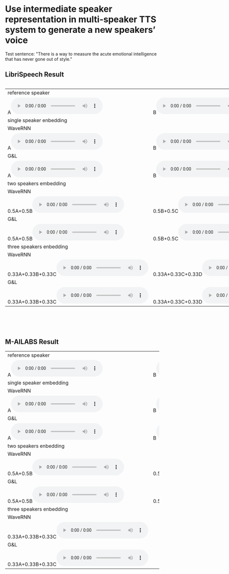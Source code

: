 <h1>Use intermediate speaker representation in multi-speaker TTS system to generate a new speakers’ voice</h1>
<p>Test sentence: "There is a way to measure the acute emotional intelligence that has never gone out of style."</p>
<h2> LibriSpeech Result </h2>
<div style="overflow-x: auto; overflow-y: auto; height: 800px; width:1200px;">
<table border = "0.5">
 <tr>
  <td>
   reference speaker
  </td>
 </tr>
<tr>
<td>A<audio src="audioL/1.wav" controls width="10"></audio></td>
<td>B<audio src="audioL/2.wav" controls></audio></td>
<td>C<audio src="audioL/3.wav" controls></audio></td>
<td>D<audio src="m20/1.wav" controls></audio></td>
</tr>
<tr>
<td>single speaker enbedding</td>
</tr>
 <tr>
<td>WaveRNN</td>
</tr>
<tr>
<td>A<audio src="audioL/4.wav" controls width="10"></audio></td>
<td>B<audio src="audioL/5.wav" controls></audio></td>
<td>C<audio src="audioL/6.wav" controls></audio></td>
<td>D<audio src="l20/2.wav" controls></audio></td>
</tr>
 <tr>
<td>G&L</td>
</tr>
<tr>
<td>A<audio src="audioL/7.wav" controls width="10"></audio></td>
<td>B<audio src="audioL/8.wav" controls></audio></td>
<td>C<audio src="audioL/9.wav" controls></audio></td>
<td>D<audio src="l20/3.wav" controls></audio></td>
</tr>
 <tr>
 <td>two speakers embedding</td>
</tr>
 <tr>
<td>WaveRNN</td>
</tr>
<tr>
<td>0.5A+0.5B<audio src="audioL/10.wav" controls width="10"></audio></td>
<td>0.5B+0.5C<audio src="audioL/11.wav" controls></audio></td>
<td>0.5A+0.5C<audio src="audioL/12.wav" controls></audio></td>
 <td>0.5A+0.5D<audio src="l20/4.wav" controls></audio></td>
</tr>
 <tr>
<td>G&L</td>
</tr>
<tr>
<td>0.5A+0.5B<audio src="audioL/13.wav" controls width="10"></audio></td>
<td>0.5B+0.5C<audio src="audioL/14.wav" controls></audio></td>
<td>0.5A+0.5C<audio src="audioL/15.wav" controls></audio></td>
 <td>0.5A+0.5D<audio src="l20/5.wav" controls></audio></td>
</tr>
<tr>
 <td>
  three speakers enbedding
  </td>
</tr>
 <tr>
 <td>
  WaveRNN
  </td>
</tr>
<td>0.33A+0.33B+0.33C<audio src="audioL/16.wav" controls width="10"></audio></td>
 <td>0.33A+0.33C+0.33D<audio src="l20/6.wav" controls width="10"></audio></td>
</tr>
<tr>
 <td>
  G&L
  </td>
</tr>
<td>0.33A+0.33B+0.33C<audio src="audioL/17.wav" controls width="10"></audio></td>
<td>0.33A+0.33C+0.33D<audio src="l20/7.wav" controls width="10"></audio></td>
</tr>
</table>
</div>

<h2> M-AILABS Result </h2>
<table border = "0">
 <tr>
  <td>
   reference speaker
  </td>
 </tr>
<tr>
<td>A<audio src="audioL/1.wav" controls width="10"></audio></td>
<td>B<audio src="audioL/2.wav" controls></audio></td>
<td>C<audio src="audioL/3.wav" controls></audio></td>
</tr>
<tr>
<td>single speaker embedding</td>
</tr>
 <tr>
<td>WaveRNN</td>
</tr>
<tr>
<td>A<audio src="audioM/4.wav" controls width="10"></audio></td>
<td>B<audio src="audioM/5.wav" controls></audio></td>
<td>C<audio src="audioM/6.wav" controls></audio></td>
</tr>
 <tr>
<td>G&L</td>
</tr>
<tr>
<td>A<audio src="audioM/7.wav" controls width="10"></audio></td>
<td>B<audio src="audioM/8.wav" controls></audio></td>
<td>C<audio src="audioM/9.wav" controls></audio></td>
</tr>
 <tr>
 <td>two speakers enbedding</td>
</tr>
 <tr>
<td>WaveRNN</td>
</tr>
<tr>
<td>0.5A+0.5B<audio src="audioM/10.wav" controls width="10"></audio></td>
<td>0.5B+0.5C<audio src="audioM/11.wav" controls></audio></td>
<td>0.5A+0.5C<audio src="audioM/12.wav" controls></audio></td>
</tr>
 <tr>
<td>G&L</td>
</tr>
<tr>
<td>0.5A+0.5B<audio src="audioM/13.wav" controls width="10"></audio></td>
<td>0.5B+0.5C<audio src="audioM/14.wav" controls></audio></td>
<td>0.5A+0.5C<audio src="audioM/15.wav" controls></audio></td>
</tr>
<tr>
 <td>
  three speakers enbedding
  </td>
</tr>
 <tr>
 <td>
  WaveRNN
  </td>
</tr>
<td>0.33A+0.33B+0.33C<audio src="audioM/16.wav" controls width="10"></audio></td>
</tr>
<tr>
 <td>
  G&L
  </td>
</tr>
<td>0.33A+0.33B+0.33C<audio src="audioM/17.wav" controls width="10"></audio></td>
</tr>
</table>
